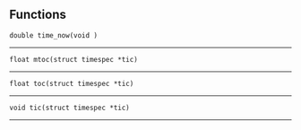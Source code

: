 ## Functions

    double time_now(void )


---

    float mtoc(struct timespec *tic)


---

    float toc(struct timespec *tic)


---

    void tic(struct timespec *tic)


---